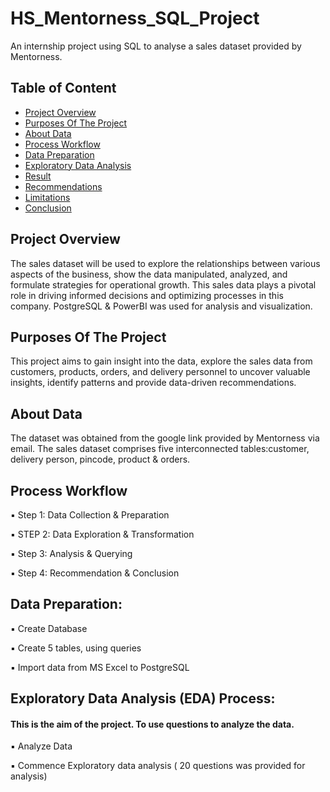 # HS_Mentorness_SQL_Project
An internship project using SQL to analyse a sales dataset provided by Mentorness.


## Table of Content

- [ Project Overview](#project-overview)
- [ Purposes Of The Project](#Purposes-Of-The-Project)
- [About Data](#About-Data)
- [Process Workflow](Process-Workflow)
- [Data Preparation](Data-Preparation)
- [Exploratory Data Analysis](#exploratory-data-analysis)
- [Result](#result)
- [Recommendations](#recommendations)
- [Limitations](#limitations)
- [Conclusion](#conclusion)


## Project Overview

The sales dataset will be used to explore the relationships between various aspects of the business, show the data manipulated, analyzed, and formulate strategies for operational growth.
This sales data plays a pivotal role in driving informed decisions and optimizing processes in this company. 
PostgreSQL & PowerBI was used for analysis and visualization.


## Purposes Of The Project

This project aims to gain insight into the data, explore the sales data from customers, products, orders, and delivery personnel to uncover valuable insights, identify patterns and provide data-driven recommendations. 

## About Data

The dataset was obtained from the google link provided by Mentorness via email. The sales dataset comprises five interconnected tables:customer, delivery person, pincode, product & orders.


## Process Workflow

▪ Step 1: Data Collection & Preparation

▪ STEP 2: Data Exploration & Transformation

▪ Step 3: Analysis & Querying

▪ Step 4: Recommendation & Conclusion


 ## **Data Preparation:**  

▪ Create Database

▪ Create 5 tables, using queries

▪ Import data from MS Excel to PostgreSQL


## **Exploratory Data Analysis (EDA) Process:** 
#### This is the aim of the project. To use questions to analyze the data. 

▪ Analyze Data

▪ Commence Exploratory data analysis ( 20 questions was provided for analysis)




